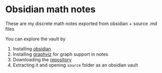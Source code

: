 # Obsidian math notes

These are my discrete math notes exported from obsidian + source .md files

You can explore the vault by

1. Installing [obsidian](https://obsidian.md/)
2. Installing [graphviz](https://graphviz.org/download/) for graph support in notes
3. Downloading the [repository](https://github.com/dgudim/uni-math-notes/archive/refs/heads/master.zip)
4. Extracting it and opening `source` folder as an obsidian vault

